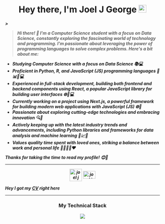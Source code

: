 <h1 align = "center"> Hey there, I'm Joel J George <img src="https://media.giphy.com/media/hvRJCLFzcasrR4ia7z/giphy.gif" width="25"</h1>


<h5 align = "left">  &gt; 

> Hi there! 👋 I'm a Computer Science student with a focus on Data Science, constantly exploring the fascinating world of technology and programming. I'm passionate about leveraging the power of programming languages to solve complex problems. Here's a bit about me:

- Studying Computer Science with a focus on Data Science 📚💻
- Proficient in Python, R, and JavaScript (JS) programming languages 🐍📊🌐💻
- Experienced in full-stack development, building both frontend and backend components using React, a popular JavaScript library for building user interfaces 🌐💪💻
- Currently working on a project using Next.js, a powerful framework for building modern web applications with JavaScript (JS) 🌐🚀
- Passionate about exploring cutting-edge technologies and embracing innovation 🔍🚀
- Actively keeping up with the latest industry trends and advancements, including Python libraries and frameworks for data analysis and machine learning 🐍📈🧠
- Values quality time spent with loved ones, striking a balance between work and personal life 👨‍👩‍👧‍👦❤️

Thanks for taking the time to read my profile! 😊👋

___

<p align="center">
<a href="https://dev.to/joeljgeorge" target="blank"><img align="center" src="https://cdn.jsdelivr.net/npm/simple-icons@3.0.1/icons/dev-dot-to.svg" alt="joel j george" height="40" width="40" /></a>
<a href="https://www.linkedin.com/in/joeljgeorge/" target="blank"><img align="center" src="https://raw.githubusercontent.com/rahuldkjain/github-profile-readme-generator/master/src/images/icons/Social/linked-in-alt.svg" alt="joel j george" height="25" width="40" /></a>

Hey I got my [CV](https://drive.google.com/file/d/1IVtbEueDAtIt8lo_r2fq09WLrLiGLotv/view?usp=sharing) right here
  
 ___
  
  <h3 align = "center"> My Technical Stack  
    
  <p>
  <p align="center">
  <a href="https://drive.google.com/file/d/1IVtbEueDAtIt8lo_r2fq09WLrLiGLotv/view?usp=sharing">
    <img src="https://skillicons.dev/icons?i=flask,django,react,express,nodejs,nextjs,tailwind,mongodb,firebase,mysql,python,c,r,selenium,wordpress" />
  </a>
</p>
  

